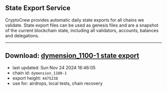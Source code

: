 ## State Export Service
CryptoCrew provides automatic daily state exports for all chains we validate. State export files can be used as genesis files and are a snapshot of the current blockchain state, including all validators, accounts, balances and delegations.

---
**Download: [dymension_1100-1 state export](https://dl-eu2.ccvalidators.com/SERVICE/dymension/dymension_1100-1_export_4475238.json)**
---

- last updated: Sun Nov 24 2024 16:46:05
- chain id: `dymension_1100-1`
- export height: `4475238`
- use for: airdrops, local tests, chain recovery
